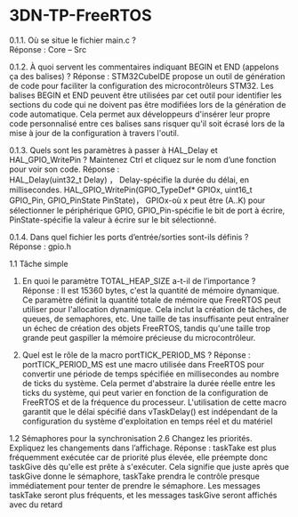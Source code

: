 # 3DN-TP-FreeRTOS
0.1.1. Où se situe le fichier main.c ?  
Réponse :  Core – Src 

0.1.2. À quoi servent les commentaires indiquant BEGIN et END (appelons ça des balises) ? 
Réponse :   STM32CubeIDE propose un outil de génération de code pour faciliter la configuration des microcontrôleurs STM32. Les balises BEGIN et END peuvent être utilisées par cet outil pour identifier les sections du code qui ne doivent pas être modifiées lors de la génération de code automatique. Cela permet aux développeurs d'insérer leur propre code personnalisé entre ces balises sans risquer qu'il soit écrasé lors de la mise à jour de la configuration à travers l'outil. 

0.1.3. Quels sont les paramètres à passer à HAL_Delay et HAL_GPIO_WritePin ? Maintenez Ctrl et cliquez sur le nom d’une fonction pour voir son code. 
Réponse :  
HAL_Delay(uint32_t Delay) ，  Delay-spécifie la durée du délai, en millisecondes.
HAL_GPIO_WritePin(GPIO_TypeDef* GPIOx, uint16_t GPIO_Pin, GPIO_PinState PinState)， GPIOx-où x peut être (A..K) pour sélectionner le périphérique GPIO, GPIO_Pin-spécifie le bit de port à écrire, PinState-spécifie la valeur à écrire sur le bit sélectionné.

0.1.4. Dans quel fichier les ports d’entrée/sorties sont-ils définis ?  
Réponse :   gpio.h

1.1 Tâche simple
1. En quoi le paramètre TOTAL_HEAP_SIZE a-t-il de l’importance ?
	Réponse : Il est 15360 bytes, c'est la quantité de mémoire dynamique. Ce paramètre définit la quantité totale de mémoire que FreeRTOS peut utiliser pour l'allocation dynamique. Cela inclut la création de tâches, de queues, de semaphores, etc. Une taille de tas insuffisante peut entraîner un échec de création des objets FreeRTOS, tandis qu'une taille trop grande peut gaspiller la mémoire précieuse du microcontrôleur.

2. Quel est le rôle de la macro portTICK_PERIOD_MS ?
Réponse : portTICK_PERIOD_MS est une macro utilisée dans FreeRTOS pour convertir une période de temps spécifiée en millisecondes au nombre de ticks du système. Cela permet d'abstraire la durée réelle entre les ticks du système, qui peut varier en fonction de la configuration de FreeRTOS et de la fréquence du processeur. L'utilisation de cette macro garantit que le délai spécifié dans vTaskDelay() est indépendant de la configuration du système d'exploitation en temps réel et du matériel

1.2 Sémaphores pour la synchronisation
2.6 Changez les priorités. Expliquez les changements dans l’affichage.
Réponse : taskTake est plus fréquemment exécutée car de priorité plus élevée, elle préempte donc taskGive dès qu'elle est prête à s'exécuter. Cela signifie que juste après que taskGive donne le sémaphore, taskTake prendra le contrôle presque immédiatement pour tenter de prendre le sémaphore.
Les messages taskTake seront plus fréquents, et les messages taskGive seront affichés avec du retard



